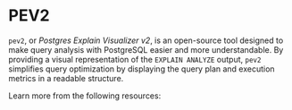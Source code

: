 # PEV2

`pev2`, or *Postgres Explain Visualizer v2*, is an open-source tool designed to make query analysis with PostgreSQL easier and more understandable. By providing a visual representation of the `EXPLAIN ANALYZE` output, `pev2` simplifies query optimization by displaying the query plan and execution metrics in a readable structure.

Learn more from the following resources:

